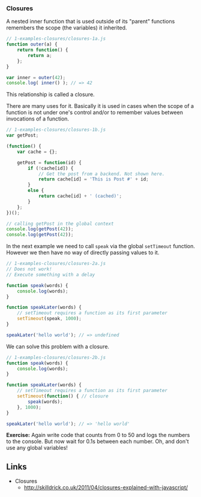 ### Closures

A nested inner function that is used outside of its "parent" functions remembers the scope (the variables) it inherited.

```js
// 1-examples-closures/closures-1a.js
function outer(a) {
	return function() {
		return a;
	};
}

var inner = outer(42);
console.log( inner() ); // => 42
```


This relationship is called a closure.

There are many uses for it. Basically it is used in cases when the scope of a function is not under one's control and/or to remember values between invocations of a function.


```js
// 1-examples-closures/closures-1b.js
var getPost;

(function() {
	var cache = {};

	getPost = function(id) {
		if (!cache[id]) {
			// Get the post from a backend. Not shown here.
			return cache[id] = 'This is Post #' + id;
		}
		else {
			return cache[id] + ' (cached)';
		}
	};
})();

// calling getPost in the global context
console.log(getPost(42));
console.log(getPost(42));
```

In the next example we need to call `speak` via the global `setTimeout` function. However we then have no way of directly passing values to it.

```js
// 1-examples-closures/closures-2a.js
// Does not work!
// Execute something with a delay

function speak(words) {
	console.log(words);
}

function speakLater(words) {
	// setTimeout requires a function as its first parameter
	setTimeout(speak, 1000);
}

speakLater('hello world'); // => undefined
```

We can solve this problem with a closure.

```js
// 1-examples-closures/closures-2b.js
function speak(words) {
	console.log(words);
}

function speakLater(words) {
	// setTimeout requires a function as its first parameter
	setTimeout(function() { // closure
		speak(words);
	}, 1000);
}

speakLater('hello world'); // => 'hello world'
```

**Exercise:** Again write code that counts from 0 to 50 and logs the numbers to the console. But now wait for 0.1s between each number. Oh, and don't use any global variables!

## Links

- Closures
	- http://skilldrick.co.uk/2011/04/closures-explained-with-javascript/

